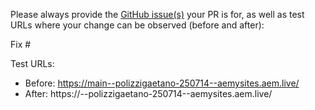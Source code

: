 Please always provide the [GitHub issue(s)](../issues) your PR is for, as well as test URLs where your change can be observed (before and after):

Fix #<gh-issue-id>

Test URLs:
- Before: https://main--polizzigaetano-250714--aemysites.aem.live/
- After: https://<branch>--polizzigaetano-250714--aemysites.aem.live/

